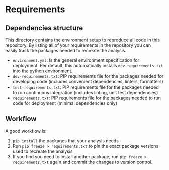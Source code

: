 # Requirements

## Dependencies structure
This directory contains the environment setup to reproduce all code in this repository. By listing all of your requirements 
in the repository you can easily track the packages needed to recreate the analysis. 

- `environment.yml`: Is the general environment specification for deployment. Per default, this automatically installs `dev-requirements.txt` into the python environment.
- `dev-requirements.txt`: PIP requirements file for the packages needed for developing code (includes convenient dependencies, linters, formatters)  
- `test-requirements.txt`: PIP requirements file for the packages needed to run continuous integration (includes linting, unit test dependencies)  
- `requirements.txt`: PIP requirements file for the packages needed to run code for deployment (minimal dependencies only)  

## Workflow
A good workflow is: 
1. `pip install` the packages that your analysis needs
2. Run `pip freeze > requirements.txt` to pin the exact package versions used to recreate the analysis
3. If you find you need to install another package, run `pip freeze > requirements.txt` again and commit the changes to version control.
